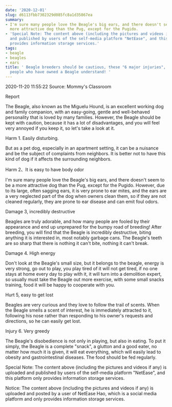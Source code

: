```yaml
---
date: '2020-12-01'
slug: d6113fbb7302329d085fc8a1d35867ea
summary:
- I'm sure many people love the Beagle's big ears, and there doesn't seem to be a
  more attractive dog than the Pug, except for the Pugido.
- 'Special Note: The content above (including the pictures and videos if any) is uploaded
  and published by users of the self-media platform "NetEase", and this platform only
  provides information storage services.'
tags:
- beagle
- beagles
- ears
title: ' Beagle breeders should be cautious, these "6 major injuries", I believe only
  people who have owned a Beagle understand! '
---
```


 2020-11-20 11:55:22 Source: Mommy's Classroom

Report

The Beagle, also known as the Miguelu Hound, is an excellent working dog and family companion, with an easy-going, gentle and well-behaved personality that is loved by many families. However, the Beagle should be kept with caution, because it has a lot of disadvantages, and you will feel very annoyed if you keep it, so let's take a look at it.

  
Harm 1. Easily disturbing.  

But as a pet dog, especially in an apartment setting, it can be a nuisance and be the subject of complaints from neighbors. It is better not to have this kind of dog if it affects the surrounding neighbors.

  
Harm 2、It is easy to have body odor  

I'm sure many people love the Beagle's big ears, and there doesn't seem to be a more attractive dog than the Pug, except for the Pugido. However, due to its large, often sagging ears, it is very prone to ear mites, and the ears are a very neglected part of the dog when owners clean them, so if they are not cleaned regularly, they are prone to ear disease and can emit foul odors.

  
Damage 3, incredibly destructive  

Beagles are truly adorable, and how many people are fooled by their appearance and end up unprepared for the bumpy road of breeding! After breeding, you will find that the Beagle is incredibly destructive, biting anything it is interested in, most notably garbage cans. The Beagle's teeth are so sharp that there is nothing it can't bite, nothing it can't break.

  
Damage 4. High energy  

Don't look at the Beagle's small size, but it belongs to the beagle, energy is very strong, go out to play, you play tired of it will not get tired, if no one stays at home every day to play with it, it will turn into a demolition expert, so usually must take the Beagle out more exercise, with some small snacks training, food it will be happy to cooperate with you.

  
Hurt 5, easy to get lost  

Beagles are very curious and they love to follow the trail of scents. When the Beagle smells a scent of interest, he is immediately attracted to it, following his nose rather than responding to his owner's requests and directions, so he can easily get lost.

  
Injury 6. Very greedy  

The Beagle's disobedience is not only in playing, but also in eating. To put it simply, the Beagle is a complete "snack", a glutton and a good eater, no matter how much it is given, it will eat everything, which will easily lead to obesity and gastrointestinal diseases. The food should be fed regularly.

  
  

Special Note: The content above (including the pictures and videos if any) is uploaded and published by users of the self-media platform "NetEase", and this platform only provides information storage services.

Notice: The content above (including the pictures and videos if any) is
uploaded and posted by a user of NetEase Hao, which is a social media platform
and only provides information storage services.

 
        